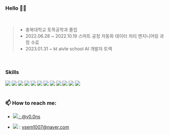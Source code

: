 ### Hello 🙋‍♂️
<br/>



>* 충북대학교 토목공학과 졸업
>* 2022.06.28 ~ 2022.10.19 스마트 공정 자동화 데이터 처리 엔지니어링 과정 수료
>* 2023.01.31 ~  kt aivle school AI 개발자 트랙 

<br/>

### Skills
<div>
  <img src="https://img.shields.io/badge/Java-gray">
  <img src="https://img.shields.io/badge/Srping-gray?logo=spring">
  <img src="https://img.shields.io/badge/Node.js-gray?logo=nodedotjs">
  <img src="https://img.shields.io/badge/Oracle DBMS-gray?logo=oracle&logoColor=red">
  <img src="https://img.shields.io/badge/HTML-gray?logo=html5">
  <img src="https://img.shields.io/badge/CSS-gray?logo=css3&logoColor=blue">
  <img src="https://img.shields.io/badge/Javascript-gray?logo=javascript">
  <img src="https://img.shields.io/badge/React-gray?logo=react">
  <img src="https://img.shields.io/badge/JQuery-gray?logo=jquery&logoColor=blue">
  <img src="https://img.shields.io/badge/Axios-gray?logo=axios&logoColor=purple">
  <img src="https://img.shields.io/badge/Sass-gray?logo=sass">
  <img src="https://img.shields.io/badge/git-gray?logo=git"> 
</div>

<br/>

### 📫 How to reach me:

- <a href="https://www.instagram.com/y0.0ns/">
  <img src="https://img.shields.io/badge/insta-pink?style=flat&logo=instagram&logoColor=white"> : @y0.0ns
</a>

- <img src="https://img.shields.io/badge/email-blue?logo=maildotru"> : ysem1007@naver.com



